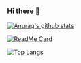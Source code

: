 ### Hi there 👋
<!-- set stats card -->
[![Anurag's github stats](https://github-readme-stats.vercel.app/api?username=hylurk&show_icons=true&count_private=true&theme=chartreuse-dark)](https://github.com/anuraghazra/github-readme-stats)

<!-- set extra pins -->
[![ReadMe Card](https://github-readme-stats.vercel.app/api/pin?username=hylurk&repo=github-readme-stats&theme=chartreuse-dark)](https://github.com/anuraghazra/github-readme-stats)

<!-- set top languages card -->
[![Top Langs](https://github-readme-stats.vercel.app/api/top-langs/?username=hylurk)](https://github.com/anuraghazra/github-readme-stats)

<!--
**hylurk/hylurk** is a ✨ _special_ ✨ repository because its `README.md` (this file) appears on your GitHub profile.

Here are some ideas to get you started:

- 🔭 I’m currently working on ...
- 🌱 I’m currently learning ...
- 👯 I’m looking to collaborate on ...
- 🤔 I’m looking for help with ...
- 💬 Ask me about ...
- 📫 How to reach me: ...
- 😄 Pronouns: ...
- ⚡ Fun fact: ...
-->
